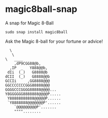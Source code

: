 # magic8ball-snap
A snap for Magic 8-Ball

`sudo snap install magic8ball`

Ask the Magic 8-ball for your fortune or advice! 

      \
       \
	\	____
	    ,dP9CGG88@b,
	  ,IP  _   Y888@@b,
	 dIi  (_)   G8888@b
	dCII  (_)   G8888@@b
	GCCIi     ,GG8888@@@
	GGCCCCCCCGGG88888@@@
	GGGGCCCGGGG88888@@@@...
	Y8GGGGGG8888888@@@@P.....
	 Y88888888888@@@@@P......
	 `Y8888888@@@@@@@P'......
	    `@@@@@@@@@P'.......
		""""........
